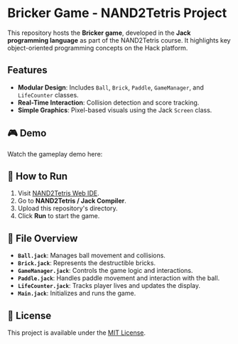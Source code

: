 # Bricker Game - NAND2Tetris Project

This repository hosts the **Bricker game**, developed in the **Jack programming language** as part of the NAND2Tetris course. It highlights key object-oriented programming concepts on the Hack platform.

## Features
- **Modular Design**: Includes `Ball`, `Brick`, `Paddle`, `GameManager`, and `LifeCounter` classes.
- **Real-Time Interaction**: Collision detection and score tracking.
- **Simple Graphics**: Pixel-based visuals using the Jack `Screen` class.

## 🎮 Demo
Watch the gameplay demo here: 


## 🚀 How to Run
1. Visit [NAND2Tetris Web IDE](https://nand2tetris.github.io/web-ide/vm/).
2. Go to **NAND2Tetris / Jack Compiler**.
3. Upload this repository's directory.
4. Click **Run** to start the game.

## 📂 File Overview
- **`Ball.jack`**: Manages ball movement and collisions.
- **`Brick.jack`**: Represents the destructible bricks.
- **`GameManager.jack`**: Controls the game logic and interactions.
- **`Paddle.jack`**: Handles paddle movement and interaction with the ball.
- **`LifeCounter.jack`**: Tracks player lives and updates the display.
- **`Main.jack`**: Initializes and runs the game.

## 📜 License
This project is available under the [MIT License](LICENSE).
